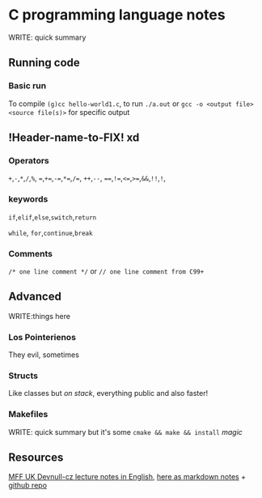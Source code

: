 # C programming language notes

WRITE: quick summary

## Running code

### Basic run

To compile `(g)cc hello-world1.c`, to run `./a.out` or `gcc -o <output file> <source file(s)>` for specific output

## !Header-name-to-FIX! xd

### Operators

`+`,`-`,`*`,`/`,`%`,
`=`,`+=`,`-=`,`*=`,`/=`,
`++`,`--`,
`==`,`!=`,`<=`,`>=`,`&&`,`!!`,`!`,

### keywords

`if`,`elif`,`else`,`switch`,`return`

`while`, `for`,`continue`,`break`

### Comments

`/* one line comment */` or `// one line comment from C99+`

## Advanced

WRITE:things here

### Los Pointerienos

They evil, sometimes

### Structs

Like classes but *on stack*, everything public and also faster!

### Makefiles

WRITE: quick summary but it's some `cmake && make && install` *magic*

## Resources

[MFF UK Devnull-cz lecture notes in English](https://github.com/devnull-cz/c-prog-lang), [here as markdown notes](https://github.com/devnull-cz/c-prog-lang/tree/notes) + [github repo](https://github.com/devnull-cz/c-prog-lang)
